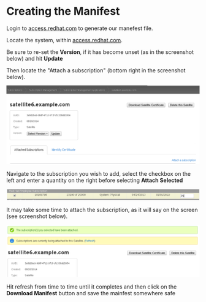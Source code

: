 # Creating the Manifest

Login to [access.redhat.com](http://access.redhat.com) to generate our manefest file.

Locate the system, within [access.redhat.com](http://access.redhat.com).

Be sure to re-set the **Version**, if it has become unset (as in the screenshot below) and hit **Update**

Then locate the "Attach a subscription" (bottom right in the screenshot below).

![Attach Subscriptions](../images/attach-subscription.png)

Navigate to the subscription you wish to add, select the checkbox on the left and enter a quantity on the right before selecting **Attach Selected**



![Attach Subscriptions](../images/attach-subscription2.png)

It may take some time to attach the subscription, as it will say on the screen (see screenshot below).

![Attach Subscriptions](../images/attach-subscription-refresh.png)

Hit refresh from time to time until it completes and then click on the **Download Manifest** button and save the mainfest somewhere safe




